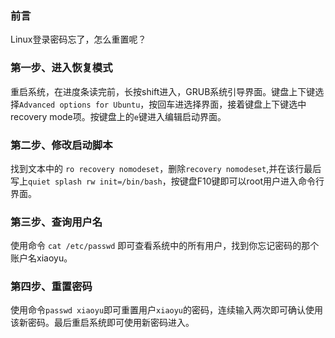 ### 前言
Linux登录密码忘了，怎么重置呢？
### 第一步、进入恢复模式
重启系统，在进度条读完前，长按shift进入，GRUB系统引导界面。键盘上下键选择`Advanced options for Ubuntu`，按回车进选择界面，接着键盘上下键选中recovery mode项。按键盘上的`e`键进入编辑启动界面。
### 第二步、修改启动脚本
找到文本中的 `ro recovery nomodeset`，删除`recovery nomodeset`,并在该行最后写上`quiet splash rw init=/bin/bash`，按键盘F10键即可以root用户进入命令行界面。
### 第三步、查询用户名
使用命令
`cat /etc/passwd`
即可查看系统中的所有用户，找到你忘记密码的那个账户名xiaoyu。
### 第四步、重置密码
使用命令`passwd xiaoyu`即可重置用户`xiaoyu`的密码，连续输入两次即可确认使用该新密码。最后重启系统即可使用新密码进入。